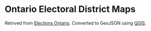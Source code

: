 # Ontario Electoral District Maps

Retrived from [Elections Ontario](https://www.elections.on.ca/en/voting-in-ontario/electoral-district-shapefiles/open-use-data-product-licence-agreement/download-shapefiles.html).
Converted to GeoJSON using [QGIS](https://qgis.org).

